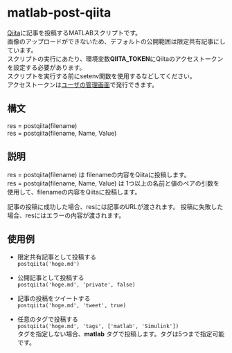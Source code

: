 # matlab-post-qiita
[Qiita](https://qiita.com/)に記事を投稿するMATLABスクリプトです。  
画像のアップロードができないため、デフォルトの公開範囲は限定共有記事にしています。  
スクリプトの実行にあたり、環境変数**QIITA_TOKEN**にQiitaのアクセストークンを設定する必要があります。  
スクリプトを実行する前にsetenv関数を使用するなどしてください。  
アクセストークンは[ユーザの管理画面](https://qiita.com/settings/applications)で発行できます。

## 構文 
res = postqiita(filename)  
res = postqiita(filename, Name, Value)  

## 説明
res = postqiita(filename) は filenameの内容をQiitaに投稿します。  
res = postqiita(filename, Name, Value) は 1つ以上の名前と値のペアの引数を使用して、filenameの内容をQiitaに投稿します。

記事の投稿に成功した場合、resには記事のURLが渡されます。
投稿に失敗した場合、resにはエラーの内容が渡されます。

## 使用例
* 限定共有記事として投稿する  
  `postqiita('hoge.md')  `
  
* 公開記事として投稿する  
  `postqiita('hoge.md', 'private', false)`

* 記事の投稿をツイートする  
  `postqiita('hoge.md', 'tweet', true)`

* 任意のタグで投稿する  
  `postqiita('hoge.md', 'tags', ['matlab', 'Simulink'])`  
  タグを指定しない場合、**matlab** タグで投稿します。タグは5つまで指定可能です。
